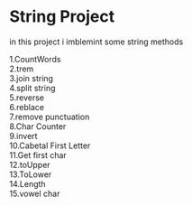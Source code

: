 # String Project
in this project i imblemint some string methods <br/>

1.CountWords<br/>
2.trem<br/>
3.join string<br/>
4.split string<br/>
5.reverse <br/>
6.reblace<br/>
7.remove punctuation<br/>
8.Char Counter<br/>
9.invert<br/>
10.Cabetal First Letter<br/>
11.Get first char<br/>
12.toUpper<br/>
13.ToLower<br/>
14.Length<br/>
15.vowel char<br/>
